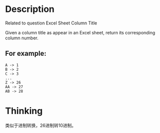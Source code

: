 # Description
Related to question Excel Sheet Column Title

Given a column title as appear in an Excel sheet, return its corresponding column number.

## For example:
```
A -> 1
B -> 2
C -> 3
...
Z -> 26
AA -> 27
AB -> 28
```

# Thinking
类似于进制转换，26进制转10进制。
